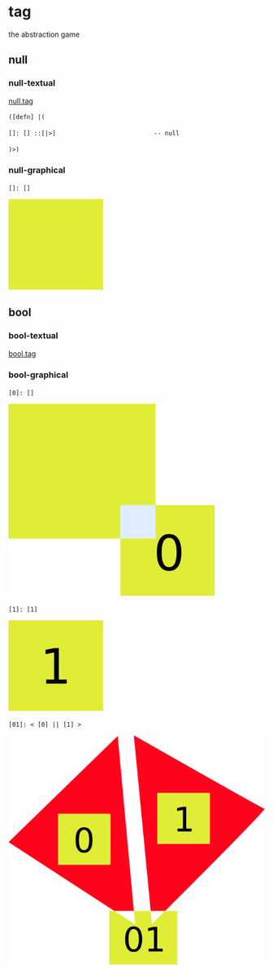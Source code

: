 # tag
the abstraction game

## null

### null-textual
[null.tag](./src/null.tag)
```
([defn] |(

[]: [] ::[|>]                           -- null

)>)
```

### null-graphical

`[]: []`

![]([].png)
## bool

### bool-textual
[bool.tag](./src/bool.tag)

### bool-graphical

`[0]: []`

![](0.png)

`[1]: [1]`

![](1.png)

`[01]: < [0] || [1] >`

![](01.png)
